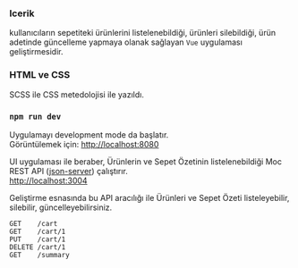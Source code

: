 ### Icerik

kullanıcıların sepetiteki ürünlerini listelenebildiği, ürünleri silebildiği, ürün adetinde güncelleme yapmaya olanak sağlayan `Vue` uygulaması geliştirmesidir.<br>

### HTML ve CSS

SCSS ile CSS metedolojisi ile yazıldı.

### `npm run dev`

Uygulamayı development mode da başlatır.<br>
Görüntülemek için: [http://localhost:8080](http://localhost:8080)

UI uygulaması ile beraber, Ürünlerin ve Sepet Özetinin listelenebildiği Moc REST API ([json-server](https://github.com/typicode/json-server)) çalıştırır. <br>
[http://localhost:3004](http://localhost:3004)

Geliştirme esnasında bu API aracılığı ile Ürünleri ve Sepet Özeti listeleyebilir, silebilir, güncelleyebilirsiniz.

```
GET    /cart
GET    /cart/1
PUT    /cart/1
DELETE /cart/1
GET    /summary
```